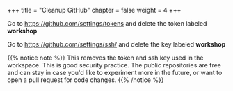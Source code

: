 +++
title = "Cleanup GitHub"
chapter = false
weight = 4
+++

Go to https://github.com/settings/tokens and delete the token labeled **workshop**

Go to https://github.com/settings/ssh/ and delete the key labeled **workshop**

{{% notice note %}}
This removes the token and ssh key used in the workspace. This is good security practice.
The public repositories are free and can stay in case you'd like to experiment more in the future,
or want to open a pull request for code changes.
{{% /notice %}}
